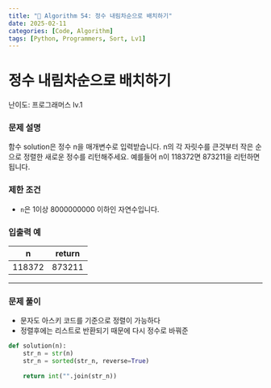```yaml
---
title: "🧠 Algorithm 54: 정수 내림차순으로 배치하기"
date: 2025-02-11
categories: [Code, Algorithm]
tags: [Python, Programmers, Sort, Lv1]
---
```


# 정수 내림차순으로 배치하기

난이도: 프로그래머스 lv.1

### **문제 설명**

함수 solution은 정수 n을 매개변수로 입력받습니다. n의 각 자릿수를 큰것부터 작은 순으로 정렬한 새로운 정수를 리턴해주세요. 예를들어 n이 118372면 873211을 리턴하면 됩니다.

### 제한 조건

- `n`은 1이상 8000000000 이하인 자연수입니다.

### 입출력 예

| n | return |
| --- | --- |
| 118372 | 873211 |

---

### 문제 풀이

- 문자도 아스키 코드를 기준으로 정렬이 가능하다
- 정렬후에는 리스트로 반환되기 때문에 다시 정수로 바꿔준

```python
def solution(n):
    str_n = str(n)
    str_n = sorted(str_n, reverse=True)
    
    return int("".join(str_n))
```